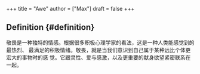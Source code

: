 +++
title = "Awe"
author = ["Max"]
draft = false
+++

## Definition {#definition}

敬畏是一种独特的情感。根据很多积极心理学家的看法，这是一种人类能感觉到的最热烈、
最满足的积极情绪。敬畏，就是当我们意识到自己属于某种远比个体更宏大的事物时的感
觉。它跟灵性、爱与感激，以及更重要的献身欲望紧密联系在一起。
